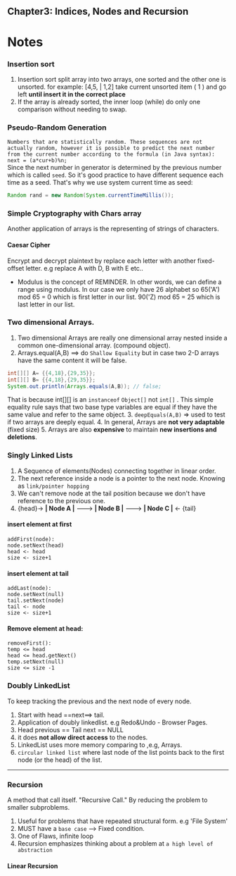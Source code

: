 ## Chapter3: Indices, Nodes and Recursion

# Notes

### Insertion sort
1. Insertion sort split array into two arrays, one sorted and the other one is unsorted. 
for example: [4,5, | 1,2] take current unsorted item ( 1 ) and go left **until insert it in the correct place**
2. If the array is already sorted, the inner loop (while) do only one comparison without needing to swap.

### Pseudo-Random Generation 
`Numbers that are statistically random. These sequences are not actually random, however it is possible to predict the next number from the current number according to the formula (in Java syntax):
next = (a*cur+b)%n; ` <br>
Since the next number in generator is determined by the previous number which is called `seed`. So it's good practice to 
have different sequence each time as a seed. That's why we use system current time as seed: 
```java
Random rand = new Random(System.currentTimeMillis());
```

### Simple Cryptography with Chars array
Another application of arrays is the representing of strings of characters.

#### Caesar Cipher
Encrypt and decrypt plaintext by replace each letter with another fixed-offset letter. e.g replace A with D, B with E etc.. 

*  Modulus is the concept of REMINDER. In other words, we can define a range using modulus. In our case we only have 26 alphabet so 65('A') mod 65 = 0 which is first letter in our list. 90('Z) mod 65 = 25 which is last letter in our list.

### Two dimensional Arrays. 
1. Two dimensional Arrays are really one dimensional array nested inside a common one-dimensional array. (compound object). 
2. Arrays.equal(A,B) ==> do `Shallow Equality` but in case two 2-D arrays have the same content it will be false.
```java
int[][] A= {{4,18},{29,35}};
int[][] B= {{4,18},{29,35}};
System.out.println(Arrays.equals(A,B)); // false;
```
That is because int[][] is an `instanceof` `Object[]` not `int[]` . This simple equality rule says that two base type variables are equal if they have the same value and refer to the same object. 
3. `deepEquals(A,B)` => used to test if two arrays are deeply equal.
4. In general, Arrays are **not very adaptable** (fixed size)
5.  Arrays are also **expensive** to maintain **new insertions and deletions**.
### Singly Linked Lists
1. A Sequence of elements(Nodes) connecting together in linear order. 
2. The next reference inside a node is a pointer to the next node. Knowing as `link/pointer hopping`
3. We can't remove node at the tail position because we don't have reference to the previous one.
4. {head}-> **| Node A |** ---> **| Node B |** ---> **| Node C |** <- {tail}

#### insert element at first 
```
addFirst(node):
node.setNext(head)
head <- head
size <- size+1
```

#### insert element at tail
```
addLast(node):
node.setNext(null)
tail.setNext(node)
tail <- node
size <- size+1
```

#### Remove element at head: 
```
removeFirst():
temp <= head 
head <= head.getNext()
temp.setNext(null)
size <= size -1
```

### Doubly LinkedList
To keep tracking the previous and the next node of every node.
1. Start with head ==next==> tail. 
2. Application of doubly linkedlist. e.g Redo&Undo - Browser Pages. 
3. Head previous == Tail next == NULL 
4. it does **not allow direct access** to the nodes. 
5. LinkedList uses more memory comparing to ,e.g, Arrays. 
6. `circular linked list` where last node of the list points back to the first node (or the head) of the list.

---
### Recursion
A method that call itself. "Recursive Call."
By reducing the problem to smaller subproblems.
1. Useful for problems that have repeated structural form. e.g 'File System'
2. MUST have a `base case` --> Fixed condition.
3. One of Flaws, infinite loop
4. Recursion emphasizes thinking about a problem at `a high level of abstraction`

#### Linear Recursion